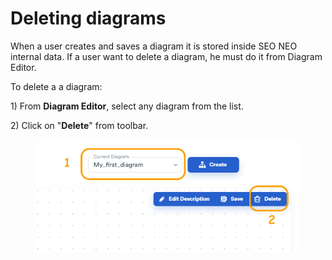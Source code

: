 # Deleting diagrams

When a user creates and saves a diagram it is stored inside SEO NEO internal data. If a user want to delete a diagram, he must do it from Diagram Editor.

To delete a a diagram:

1\) From **Diagram Editor**, select any diagram from the list.

2\) Click on "**Delete**" from toolbar.

<figure><img src="../../.gitbook/assets/diagram_editor diagramDelete.jpg" alt=""><figcaption></figcaption></figure>
